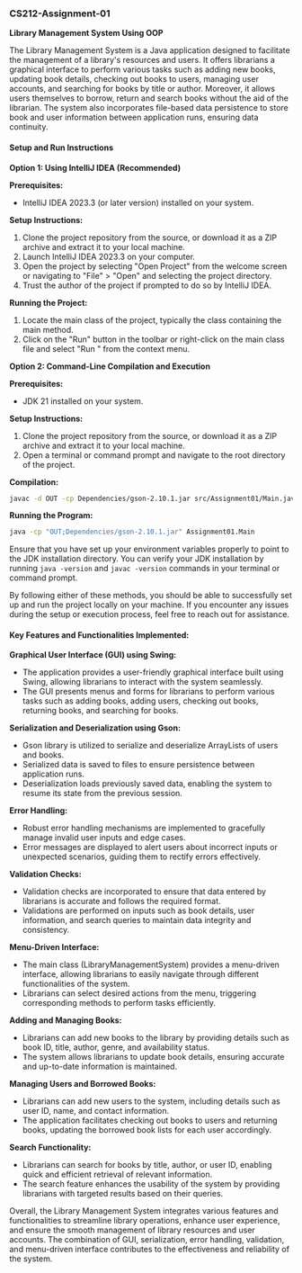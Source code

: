 ### CS212-Assignment-01
**Library Management System Using OOP**

The Library Management System is a Java application designed to facilitate the management of a library's resources and users. It offers librarians a graphical interface to perform various tasks such as adding new books, updating book details, checking out books to users, managing user accounts, and searching for books by title or author. Moreover, it allows users themselves to borrow, return and search books without the aid of the librarian. The system also incorporates file-based data persistence to store book and user information between application runs, ensuring data continuity.

#### Setup and Run Instructions

**Option 1: Using IntelliJ IDEA (Recommended)**

**Prerequisites:**
- IntelliJ IDEA 2023.3 (or later version) installed on your system.

**Setup Instructions:**
1. Clone the project repository from the source, or download it as a ZIP archive and extract it to your local machine.
2. Launch IntelliJ IDEA 2023.3 on your computer.
3. Open the project by selecting "Open Project" from the welcome screen or navigating to "File" > "Open" and selecting the project directory.
4. Trust the author of the project if prompted to do so by IntelliJ IDEA.

**Running the Project:**
1. Locate the main class of the project, typically the class containing the main method.
2. Click on the "Run" button in the toolbar or right-click on the main class file and select "Run <MainClassName>" from the context menu.

**Option 2: Command-Line Compilation and Execution**

**Prerequisites:**
- JDK 21 installed on your system.

**Setup Instructions:**
1. Clone the project repository from the source, or download it as a ZIP archive and extract it to your local machine.
2. Open a terminal or command prompt and navigate to the root directory of the project.

**Compilation:**
```bash
javac -d OUT -cp Dependencies/gson-2.10.1.jar src/Assignment01/Main.java src/Assignment01/User.java src/Assignment01/Book.java src/Assignment01/Library.java
```

**Running the Program:**
```bash
java -cp "OUT;Dependencies/gson-2.10.1.jar" Assignment01.Main
```

Ensure that you have set up your environment variables properly to point to the JDK installation directory. You can verify your JDK installation by running `java -version` and `javac -version` commands in your terminal or command prompt.

By following either of these methods, you should be able to successfully set up and run the project locally on your machine. If you encounter any issues during the setup or execution process, feel free to reach out for assistance.

#### Key Features and Functionalities Implemented:

**Graphical User Interface (GUI) using Swing:**
- The application provides a user-friendly graphical interface built using Swing, allowing librarians to interact with the system seamlessly.
- The GUI presents menus and forms for librarians to perform various tasks such as adding books, adding users, checking out books, returning books, and searching for books.

**Serialization and Deserialization using Gson:**
- Gson library is utilized to serialize and deserialize ArrayLists of users and books.
- Serialized data is saved to files to ensure persistence between application runs.
- Deserialization loads previously saved data, enabling the system to resume its state from the previous session.

**Error Handling:**
- Robust error handling mechanisms are implemented to gracefully manage invalid user inputs and edge cases.
- Error messages are displayed to alert users about incorrect inputs or unexpected scenarios, guiding them to rectify errors effectively.

**Validation Checks:**
- Validation checks are incorporated to ensure that data entered by librarians is accurate and follows the required format.
- Validations are performed on inputs such as book details, user information, and search queries to maintain data integrity and consistency.

**Menu-Driven Interface:**
- The main class (LibraryManagementSystem) provides a menu-driven interface, allowing librarians to easily navigate through different functionalities of the system.
- Librarians can select desired actions from the menu, triggering corresponding methods to perform tasks efficiently.

**Adding and Managing Books:**
- Librarians can add new books to the library by providing details such as book ID, title, author, genre, and availability status.
- The system allows librarians to update book details, ensuring accurate and up-to-date information is maintained.

**Managing Users and Borrowed Books:**
- Librarians can add new users to the system, including details such as user ID, name, and contact information.
- The application facilitates checking out books to users and returning books, updating the borrowed book lists for each user accordingly.

**Search Functionality:**
- Librarians can search for books by title, author, or user ID, enabling quick and efficient retrieval of relevant information.
- The search feature enhances the usability of the system by providing librarians with targeted results based on their queries.

Overall, the Library Management System integrates various features and functionalities to streamline library operations, enhance user experience, and ensure the smooth management of library resources and user accounts. The combination of GUI, serialization, error handling, validation, and menu-driven interface contributes to the effectiveness and reliability of the system.
